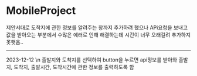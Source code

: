 # MobileProject
제안서대로 도착지에 관한 정보를 알려주는 창까지 추가하려 했으나 APi요청을 보내고 값을 받아오는 부분에서 수많은 에러로 인해 해결하는데 시간이 너무 오래걸려 추가하지 못햇음..


--------------------------------------------------------------------------------------------------------------------------------
2023-12-12 \n
 출발지와 도착지를 선택하여 button을 누르면 api정보를 받아와 출발지, 도착지, 출발시간, 도착시간에 관한 정보를 출력하도록 함
